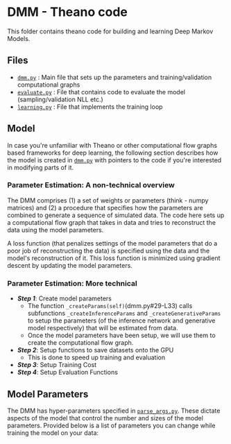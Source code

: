# DMM - Theano code 
This folder contains theano code for building and learning Deep Markov Models.

## Files

* [`dmm.py`](dmm.py) : Main file that sets up the parameters and training/validation computational graphs
* [`evaluate.py`](evaluate.py) : File that contains code to evaluate the model (sampling/validation NLL etc.)
* [`learning.py`](learning.py) : File that implements the training loop

## Model 
In case you're unfamiliar with Theano or other computational flow graphs based frameworks 
for deep learning, the following section describes how the model is created in [`dmm.py`](dmm.py)
with pointers to the code if you're interested in modifying parts of it. 

### Parameter Estimation: A non-technical overview
The DMM comprises (1) a set of weights or parameters (think - numpy matrices) and (2) 
a procedure that specifies how the parameters are combined
to generate a sequence of simulated data. The code here sets up a computational 
flow graph that takes in data and tries to reconstruct the data using the model parameters. 

A loss function (that penalizes settings of the model parameters that do a poor job of reconstructing the data) is specified using the data
and the model's reconstruction of it. This loss function is minimized using gradient descent by updating the model parameters.  

### Parameter Estimation: More technical

* ***Step 1***: Create model parameters
    * The function `_createParams(self)`(dmm.py#29-L33) calls subfunctions `_createInferenceParams` and `_createGenerativeParams` to setup the parameters
    (of the inference network and generative model respectively) that will be estimated from data. 
    * Once the model parameters have been setup, we will use them to create the computational flow graph. 
* ***Step 2***: Setup functions to save datasets onto the GPU
    * This is done to speed up training and evaluation
* ***Step 3***: Setup Training Cost
* ***Step 4***: Setup Evaluation Functions 

## Model Parameters
The DMM has hyper-parameters specified in [`parse_args.py`](../parse_args.py). These dictate aspects of the model that control the number and sizes of 
the model parameters. Provided below is a list of parameters you can change while training the model on your data:  

